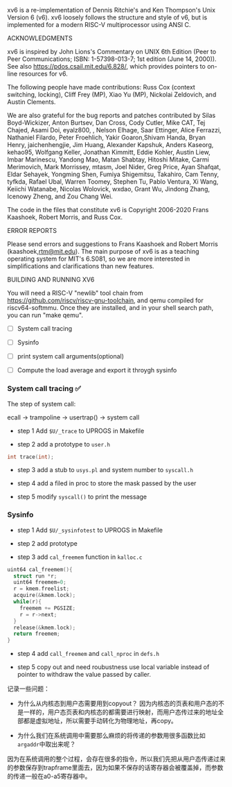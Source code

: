xv6 is a re-implementation of Dennis Ritchie's and Ken Thompson's Unix
Version 6 (v6).  xv6 loosely follows the structure and style of v6,
but is implemented for a modern RISC-V multiprocessor using ANSI C.

ACKNOWLEDGMENTS

xv6 is inspired by John Lions's Commentary on UNIX 6th Edition (Peer
to Peer Communications; ISBN: 1-57398-013-7; 1st edition (June 14,
2000)). See also https://pdos.csail.mit.edu/6.828/, which
provides pointers to on-line resources for v6.

The following people have made contributions: Russ Cox (context switching,
locking), Cliff Frey (MP), Xiao Yu (MP), Nickolai Zeldovich, and Austin
Clements.

We are also grateful for the bug reports and patches contributed by
Silas Boyd-Wickizer, Anton Burtsev, Dan Cross, Cody Cutler, Mike CAT,
Tej Chajed, Asami Doi, eyalz800, , Nelson Elhage, Saar Ettinger, Alice
Ferrazzi, Nathaniel Filardo, Peter Froehlich, Yakir Goaron,Shivam
Handa, Bryan Henry, jaichenhengjie, Jim Huang, Alexander Kapshuk,
Anders Kaseorg, kehao95, Wolfgang Keller, Jonathan Kimmitt, Eddie
Kohler, Austin Liew, Imbar Marinescu, Yandong Mao, Matan Shabtay,
Hitoshi Mitake, Carmi Merimovich, Mark Morrissey, mtasm, Joel Nider,
Greg Price, Ayan Shafqat, Eldar Sehayek, Yongming Shen, Fumiya
Shigemitsu, Takahiro, Cam Tenny, tyfkda, Rafael Ubal, Warren Toomey,
Stephen Tu, Pablo Ventura, Xi Wang, Keiichi Watanabe, Nicolas
Wolovick, wxdao, Grant Wu, Jindong Zhang, Icenowy Zheng, and Zou Chang
Wei.

The code in the files that constitute xv6 is
Copyright 2006-2020 Frans Kaashoek, Robert Morris, and Russ Cox.

ERROR REPORTS

Please send errors and suggestions to Frans Kaashoek and Robert Morris
(kaashoek,rtm@mit.edu). The main purpose of xv6 is as a teaching
operating system for MIT's 6.S081, so we are more interested in
simplifications and clarifications than new features.

BUILDING AND RUNNING XV6

You will need a RISC-V "newlib" tool chain from
https://github.com/riscv/riscv-gnu-toolchain, and qemu compiled for
riscv64-softmmu. Once they are installed, and in your shell
search path, you can run "make qemu".



- [ ] System call tracing
- [ ] Sysinfo
- [ ] print system call arguments(optional)
- [ ] Compute the load average and export it throygh sysinfo



### System call tracing ✅

The step of system call:

ecall -> trampoline -> usertrap() -> system call

* step 1
Add `$U/_trace` to UPROGS in Makefile

* step 2
add a prototype to `user.h`

```C
int trace(int);
```

* step 3
add a stub to `usys.pl` and system number to `syscall.h`

* step 4
add a filed in proc to store the mask passed by the user

* step 5
modify `syscall()` to print the message



### Sysinfo
* step 1
Add `$U/_sysinfotest` to UPROGS in Makefile

* step 2
add prototype 

* step 3
add `cal_freemem` function in `kalloc.c`

```C
uint64 cal_freemem(){
  struct run *r;
  uint64 freemem=0;
  r = kmem.freelist;
  acquire(&kmem.lock);
  while(r){
    freemem += PGSIZE;
    r = r->next;
  }
  release(&kmem.lock);
  return freemem;
}
```

* step 4
add `call_freemem` and `call_nproc` in `defs.h`

* step 5
copy out and need roubustness
use local variable instead of pointer to withdraw the value passed by caller.



记录一些问题：
* 为什么从内核态到用户态需要用到copyout？
因为内核态的页表和用户态的不是一样的，用户态页表和内核态的都需要进行映射，而用户态传过来的地址全部都是虚拟地址，所以需要手动转化为物理地址，再copy。

* 为什么我们在系统调用中需要那么麻烦的将传递的参数用很多函数比如`argaddr`中取出来呢？

因为在系统调用的整个过程，会存在很多的指令，所以我们先把从用户态传递过来的参数保存到trapframe里面去，因为如果不保存的话寄存器会被覆盖掉，而参数的传递一般在a0-a5寄存器中。


